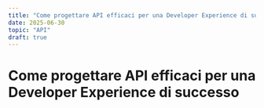```yaml
---
title: "Come progettare API efficaci per una Developer Experience di successo"
date: 2025-06-30
topic: "API"
draft: true
---
```


# Come progettare API efficaci per una Developer Experience di successo

<!-- Contenuto del post da sviluppare -->

